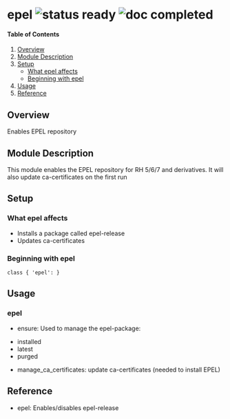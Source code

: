 # epel ![status ready](https://img.shields.io/badge/status-ready-brightgreen.svg) ![doc completed](https://img.shields.io/badge/doc-completed-brightgreen.svg)

#### Table of Contents

1. [Overview](#overview)
2. [Module Description](#module-description)
3. [Setup](#setup)
    * [What epel affects](#what-epel-affects)
    * [Beginning with epel](#beginning-with-epel)
4. [Usage](#usage)
5. [Reference](#reference)

## Overview

Enables EPEL repository

## Module Description

This module enables the EPEL repository for RH 5/6/7 and derivatives. It will
also update ca-certificates on the first run

## Setup

### What epel affects

* Installs a package called epel-release
* Updates ca-certificates

### Beginning with epel

```puppet
class { 'epel': }
```

## Usage

### epel

* ensure: Used to manage the epel-package:
 - installed
 - latest
 - purged
* manage_ca_certificates: update ca-certificates (needed to install EPEL)

## Reference

* epel: Enables/disables epel-release
